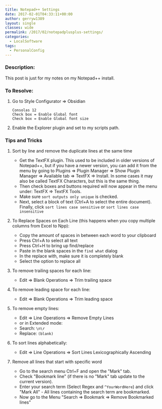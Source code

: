 ```yaml
---
title: Notepad++ Settings
date: 2017-02-01T04:33:11+00:00
author: gerryw1389
layout: single
classes: wide
permalink: /2017/02/notepadplusplus-settings/
categories:
  - LocalSoftware
tags:
  - PersonalConfig
---
```

<!--more-->

### Description:

This post is just for my notes on my Notepad++ install.

### To Resolve:

1. Go to Style Configurator => Obsidian

   ```escape
   Consolas 12
   Check box = Enable Global font
   Check box = Enable Global font size
   ```

2. Enable the Explorer plugin and set to my scripts path.

### Tips and Tricks

1. Sort by line and remove the duplicate lines at the same time

   - Get the TextFX plugin. This used to be included in older versions of Notepad++, but if you have a newer version, you can add it from the menu by going to Plugins => Plugin Manager => Show Plugin Manager => Available tab => TextFX => Install. In some cases it may also be called TextFX Characters, but this is the same thing.
   - Then check boxes and buttons required will now appear in the menu under: TextFX => TextFX Tools.
   - Make sure `sort outputs only unique` is checked.
   - Next, select a block of text (Ctrl+A to select the entire document). Finally, click `sort lines case sensitive` or `sort lines case insensitive`

2. To Replace Spaces on Each Line (this happens when you copy multiple columns from Excel to Npp):

   - Copy the amount of spaces in between each word to your clipboard  
   - Press Ctrl+A to select all text  
   - Press Ctrl+H to bring up find/replace  
   - Paste in the blank spaces in the `find what` dialog  
   - In the replace with, make sure it is completely blank  
   - Select the option to replace all

3. To remove trailing spaces for each line:  

   - Edit => Blank Operations => Trim trailing space

4. To remove leading space for each line:  

   - Edit => Blank Operations => Trim leading space

5. To remove empty lines:  

   - Edit => Line Operations => Remove Empty Lines  
   - or in Extended mode:  
   - Search: `\n\r`  
   - Replace: `(blank)`

6. To sort lines alphabetically:  

   - Edit => Line Operations => Sort Lines Lexicographically Ascending

7. Remove all lines that start with specific word

   - Go to the search menu Ctrl+F and open the "Mark" tab.
   - Check "Bookmark line" (if there is no "Mark" tab update to the current version).
   - Enter your search term (Select Regex and `^YourWordHere`) and click "Mark All" - All lines containing the search term are bookmarked.
   - Now go to the Menu "Search => Bookmark => Remove Bookmarked lines"
